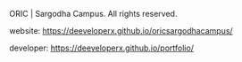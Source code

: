 ORIC | Sargodha Campus. All rights reserved.

website:
https://deeveloperx.github.io/oricsargodhacampus/

developer:
https://deeveloperx.github.io/portfolio/
